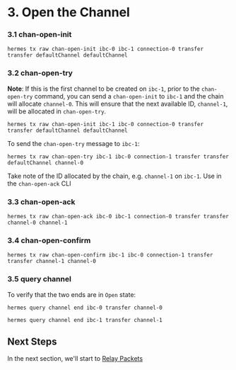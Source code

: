 # 3. Open the Channel

### 3.1 chan-open-init

```shell
hermes tx raw chan-open-init ibc-0 ibc-1 connection-0 transfer transfer defaultChannel defaultChannel
```

### 3.2 chan-open-try
__Note__: If this is the first channel to be created on `ibc-1`, prior to the `chan-open-try` command, you can send a `chan-open-init` to `ibc-1` and the chain will allocate `channel-0`. This will ensure that the next available ID, `channel-1`, will be allocated in `chan-open-try`.

```shell
hermes tx raw chan-open-init ibc-1 ibc-0 connection-0 transfer transfer defaultChannel defaultChannel
```

To send the `chan-open-try` message to `ibc-1`:

```shell
hermes tx raw chan-open-try ibc-1 ibc-0 connection-1 transfer transfer defaultChannel channel-0
```

Take note of the ID allocated by the chain, e.g. `channel-1` on `ibc-1`. Use in the `chan-open-ack` CLI

### 3.3 chan-open-ack

```shell
hermes tx raw chan-open-ack ibc-0 ibc-1 connection-0 transfer transfer channel-0 channel-1
```

### 3.4 chan-open-confirm

```shell
hermes tx raw chan-open-confirm ibc-1 ibc-0 connection-1 transfer transfer channel-1 channel-0
```

### 3.5 query channel
To verify that the two ends are in `Open` state:

```shell
hermes query channel end ibc-0 transfer channel-0
```

```shell
hermes query channel end ibc-1 transfer channel-1
```

## Next Steps

In the next section, we'll start to [Relay Packets](./relay_packet.md)